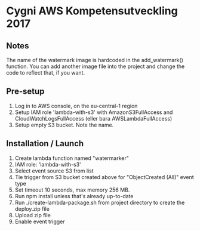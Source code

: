 # Cygni AWS Kompetensutveckling 2017

## Notes

The name of the watermark image is hardcoded in the add_watermark() function.
You can add another image file into the project and change the code to reflect
that, if you want.

## Pre-setup

1. Log in to AWS console, on the eu-central-1 region
1. Setup IAM role 'lambda-with-s3' with AmazonS3FullAccess and CloudWatchLogsFullAccess (eller bara AWSLambdaFullAccess)
1. Setup empty S3 bucket. Note the name.

## Installation / Launch

1. Create lambda function named "watermarker"
1. IAM role: 'lambda-with-s3'
1. Select event source S3 from list
1. Tie trigger from S3 bucket created above for "ObjectCreated (All)" event type
1. Set timeout 10 seconds, max memory 256 MB.
1. Run npm install unless that's already up-to-date
1. Run ./create-lambda-package.sh from project directory to create the deploy.zip file
1. Upload zip file
1. Enable event trigger
